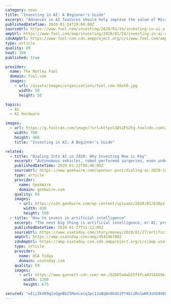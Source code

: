 ```yaml
---
category: news
title: "Investing in AI: A Beginner's Guide"
excerpt: "Advances in AI features should help improve the value of Microsoft's Azure-based services. As such, it's already established itself as an important role in the self-driving car space. NVIDIA's chips are also playing a big role in current applications of AI within the healthcare space, with the company partnered with General Electric to provide ..."
publishedDateTime: 2020-01-24T19:00:00Z
sourceUrl: https://www.fool.com/investing/2020/01/24/investing-in-ai-a-beginners-guide.aspx
ampUrl: https://www.fool.com/amp/investing/2020/01/24/investing-in-ai-a-beginners-guide.aspx
cdnAmpUrl: https://www-fool-com.cdn.ampproject.org/c/s/www.fool.com/amp/investing/2020/01/24/investing-in-ai-a-beginners-guide.aspx
type: article
quality: 89
heat: 109
published: true

provider:
  name: The Motley Fool
  domain: fool.com
  images:
    - url: /assets/images/organizations/fool.com-50x50.jpg
      width: 50
      height: 50

topics:
  - AI
  - AI Hardware

images:
  - url: https://g.foolcdn.com/image/?url=https%3A%2F%2Fg.foolcdn.com%2Feditorial%2Fimages%2F484858%2Fgettyimages-851955936.jpg&w=700&op=resize
    width: 700
    height: 466
    title: "Investing in AI: A Beginner's Guide"

related:
  - title: "Dialing Into AI in 2020: Why Investing Now is Key"
    excerpt: "Autonomous vehicles, robot performed surgeries, even understanding human sentiment is not far ... AI in the Palm of Your Hand Apple’s $200 million acquisition of Xnor.ai, a Seattle startup specializing in low-power, edge-based artificial intelligence tools, is the most recent of many investments across the industry to indicate AI will ..."
    publishedDateTime: 2020-01-22T09:46:00Z
    sourceUrl: https://www.geekwire.com/sponsor-post/dialing-ai-2020-investing-now-key/
    type: article
    provider:
      name: GeekWire
      domain: geekwire.com
    quality: 69
    images:
      - url: https://cdn.geekwire.com/wp-content/uploads/2020/01/630px-wide.jpg
        width: 630
        height: 500
  - title: "How to invest in artificial intelligence"
    excerpt: "The next big thing is artificial intelligence, or AI, professional stock pickers say ... “AI applications can be found in virtually every industry today, from marketing to health care to finance,” Xiaomin Mou, IFC’s senior investment officer, wrote in a report. It's paving the road to driverless cars, making decisions such as what ..."
    publishedDateTime: 2020-01-27T11:11:00Z
    sourceUrl: https://www.usatoday.com/story/money/2020/01/27/artificial-intelligence-how-invest/4542467002/
    ampUrl: https://amp.usatoday.com/amp/4542467002
    cdnAmpUrl: https://amp-usatoday-com.cdn.ampproject.org/c/s/amp.usatoday.com/amp/4542467002
    type: article
    provider:
      name: USA Today
      domain: usatoday.com
    quality: 59
    images:
      - url: https://www.gannett-cdn.com/-mm-/b2b05a4ab25f4fca0316459e1c7404c537a89702/c=0-0-1365-768/local/-/media/2019/12/12/USATODAY/usatsports/gettyimages-864462110.jpg?auto=webp&format=pjpg&width=1200
        width: 1200
        height: 675

secured: "wIijZk409q1xGgeBb2SManLecq3pc1JaBqNv0bdXJPY4EczRn1wKK3ohD8db0X/Guo0w+trnhdZAdXsPUb3/LkVEhxC0BvisZ+KjZlBnXpwpDGsBRahWPb89BPRA2h6SZX5AgShutJy16XnBW3pZYAKMsZQO5qYgkoYOxbLGC7LWAqPEmYOEch8E0OHIiJREJf++3vW5foFXcgHdOu+0W00DqqcGg2LjbAy+qn/C1SqyTO7F3BlXmFw7kUyvOyPh5ZeScfJjo7H+AMPxbrabo+4To6w5lNaLOm2/HtFFYMcG0VYlzMpIcyp9TxTf0IkW;aIC+bDcyfSBmK9bK905huQ=="
---
```


